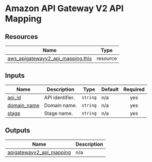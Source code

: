 # Amazon API Gateway V2 API Mapping

## Resources

| Name | Type |
|------|------|
| [aws_apigatewayv2_api_mapping.this](https://registry.terraform.io/providers/hashicorp/aws/latest/docs/resources/apigatewayv2_api_mapping) | resource |

## Inputs

| Name | Description | Type | Default | Required |
|------|-------------|------|---------|:--------:|
| <a name="input_api_id"></a> [api\_id](#input\_api\_id) | API identifier. | `string` | n/a | yes |
| <a name="input_domain_name"></a> [domain\_name](#input\_domain\_name) | Domain name. | `string` | n/a | yes |
| <a name="input_stage"></a> [stage](#input\_stage) | Stage name. | `string` | n/a | yes |

## Outputs

| Name | Description |
|------|-------------|
| <a name="output_apigatewayv2_api_mapping"></a> [apigatewayv2\_api\_mapping](#output\_apigatewayv2\_api\_mapping) | n/a |
